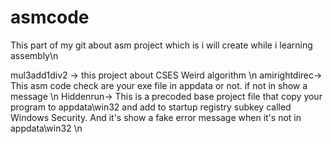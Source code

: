 # asmcode

This part of my git about asm project which is i will create while i learning assembly\n

mul3add1div2 -> this project about CSES Weird algorithm \n
amirightdirec-> This asm code check are your exe file in appdata or not. if not in show a message \n
Hiddenrun-> This is a precoded base project file that copy your program to appdata\win32 and add to startup registry subkey called Windows Security. And it's show a fake error message when it's not in appdata\win32 \n 
